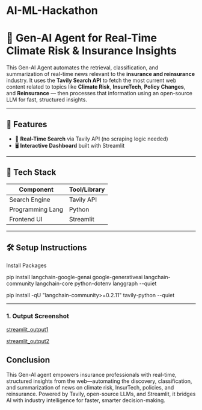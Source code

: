 # AI-ML-Hackathon
# 🧠 Gen-AI Agent for Real-Time Climate Risk & Insurance Insights

This Gen-AI Agent automates the retrieval, classification, and summarization of real-time news relevant to the **insurance and reinsurance** industry. It uses the **Tavily Search API** to fetch the most current web content related to topics like **Climate Risk**, **InsureTech**, **Policy Changes**, and **Reinsurance** — then processes that information using an open-source LLM for fast, structured insights.

---

## 🚀 Features

- 🔎 **Real-Time Search** via Tavily API (no scraping logic needed)
- 🖥️ **Interactive Dashboard** built with Streamlit

---

## 🧰 Tech Stack

| Component         | Tool/Library                            |
|------------------|------------------------------------------|
| Search Engine     | Tavily API                              |
| Programming Lang  | Python                                  |
| Frontend UI       | Streamlit                               |

---

## 🛠️ Setup Instructions

Install Packages

pip install langchain-google-genai google-generativeai langchain-community langchain-core python-dotenv langgraph --quiet

pip install -qU "langchain-community>=0.2.11" tavily-python --quiet

---
### 1. Output Screenshot
[streamlit_output1](/streamlit_output1.png)

[streamlit_output2](/streamlit_output2.png)
  
## Conclusion
>
This Gen-AI agent empowers insurance professionals with real-time, structured insights from the web—automating the discovery, classification, and summarization of news on climate risk, InsurTech, policies, and reinsurance. Powered by Tavily, open-source LLMs, and Streamlit, it bridges AI with industry intelligence for faster, smarter decision-making.
